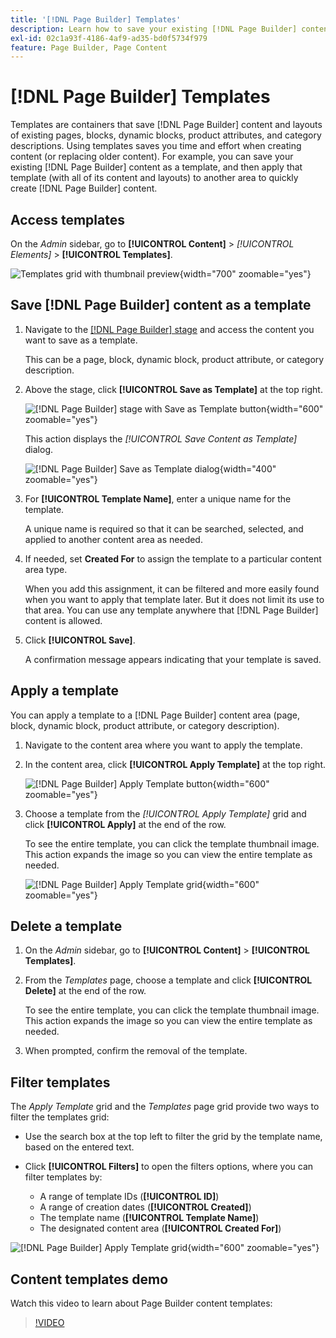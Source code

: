 ```yaml
---
title: '[!DNL Page Builder] Templates'
description: Learn how to save your existing [!DNL Page Builder] content as a template, and then apply that template to another area.
exl-id: 02c1a93f-4186-4af9-ad35-bd0f5734f979
feature: Page Builder, Page Content
---
```

# [!DNL Page Builder] Templates

Templates are containers that save [!DNL Page Builder] content and layouts of existing pages, blocks, dynamic blocks, product attributes, and category descriptions. Using templates saves you time and effort when creating content (or replacing older content). For example, you can save your existing [!DNL Page Builder] content as a template, and then apply that template (with all of its content and layouts) to another area to quickly create [!DNL Page Builder] content.

## Access templates

On the _Admin_ sidebar, go to **[!UICONTROL Content]** > _[!UICONTROL Elements]_ > **[!UICONTROL Templates]**.

![Templates grid with thumbnail preview](./assets/templates-list.png){width="700" zoomable="yes"}

## Save [!DNL Page Builder] content as a template

1. Navigate to the [[!DNL Page Builder] stage](workspace.md#stage) and access the content you want to save as a template.

   This can be a page, block, dynamic block, product attribute, or category description.

1. Above the stage, click **[!UICONTROL Save as Template]** at the top right.

   ![[!DNL Page Builder] stage with Save as Template button](./assets/pb-templates-saveastemplate-button.png){width="600" zoomable="yes"}

   This action displays the _[!UICONTROL Save Content as Template]_ dialog.

   ![[!DNL Page Builder] Save as Template dialog](./assets/pb-templates-save-dialog.png){width="400" zoomable="yes"}

1. For **[!UICONTROL Template Name]**, enter a unique name for the template.

   A unique name is required so that it can be searched, selected, and applied to another content area as needed.

1. If needed, set **Created For** to assign the template to a particular content area type.

   When you add this assignment, it can be filtered and more easily found when you want to apply that template later. But it does not limit its use to that area. You can use any template anywhere that [!DNL Page Builder] content is allowed.

1. Click **[!UICONTROL Save]**.

   A confirmation message appears indicating that your template is saved.

## Apply a template

You can apply a template to a [!DNL Page Builder] content area (page, block, dynamic block, product attribute, or category description).

1. Navigate to the content area where you want to apply the template.

1. In the content area, click **[!UICONTROL Apply Template]** at the top right.

   ![[!DNL Page Builder] Apply Template button](./assets/pb-templates-applytemplate-button.png){width="600" zoomable="yes"}

1. Choose a template from the _[!UICONTROL Apply Template]_ grid and click **[!UICONTROL Apply]** at the end of the row.

   To see the entire template, you can click the template thumbnail image. This action expands the image so you can view the entire template as needed.

   ![[!DNL Page Builder] Apply Template grid](./assets/pb-templates-apply-slideout-nofilters.png){width="600" zoomable="yes"}

## Delete a template

1. On the _Admin_ sidebar, go to **[!UICONTROL Content]** > **[!UICONTROL Templates]**.

1. From the _Templates_ page, choose a template and click **[!UICONTROL Delete]** at the end of the row.

   To see the entire template, you can click the template thumbnail image. This action expands the image so you can view the entire template as needed.

1. When prompted, confirm the removal of the template.

## Filter templates

The _Apply Template_ grid and the _Templates_ page grid provide two ways to filter the templates grid:

- Use the search box at the top left to filter the grid by the template name, based on the entered text.

- Click **[!UICONTROL Filters]** to open the filters options, where you can filter templates by:

   - A range of template IDs (**[!UICONTROL ID]**)
   - A range of creation dates (**[!UICONTROL Created]**)
   - The template name (**[!UICONTROL Template Name]**)
   - The designated content area (**[!UICONTROL Created For]**)

![[!DNL Page Builder] Apply Template grid](./assets/pb-templates-apply-slideout-withfilters.png){width="600" zoomable="yes"}

## Content templates demo

Watch this video to learn about Page Builder content templates:

>[!VIDEO](https://video.tv.adobe.com/v/343787?quality=12&learn=on)
